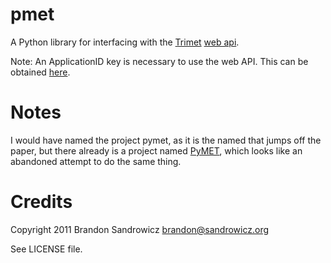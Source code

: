pmet
====

A Python library for interfacing with the [Trimet][1] [web api][2].

Note: An ApplicationID key is necessary to use the web API. This can be
obtained [here][3].

Notes
=====

I would have named the project pymet, as it is the named that jumps off the
paper, but there already is a project named [PyMET][4], which looks like an
abandoned attempt to do the same thing.

Credits
=======

Copyright 2011 Brandon Sandrowicz <brandon@sandrowicz.org>

See LICENSE file.

[1]: http://trimet.org
[2]: http://developer.trimet.org/ws_docs/
[3]: http://developer.trimet.org/registration/
[4]: https://github.com/dcolish/PyMET
